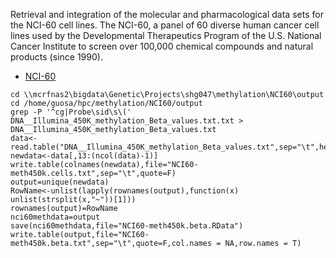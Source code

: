  Retrieval and integration of the molecular and pharmacological data sets for the NCI-60 cell lines. The NCI-60, a panel of 60 diverse human cancer cell lines used by the Developmental Therapeutics Program of the U.S. National Cancer Institute to screen over 100,000 chemical compounds and natural products (since 1990).
 
 * [NCI-60](https://discover.nci.nih.gov/cellminer/loadDownload.do)

```
cd \\mcrfnas2\bigdata\Genetic\Projects\shg047\methylation\NCI60\output
cd /home/guosa/hpc/methylation/NCI60/output
grep -P '^cg|Probe\sid\s\(' DNA__Illumina_450K_methylation_Beta_values.txt.txt > DNA__Illumina_450K_methylation_Beta_values.txt
data<-read.table("DNA__Illumina_450K_methylation_Beta_values.txt",sep="\t",head=T,row.names=1)
newdata<-data[,13:(ncol(data)-1)]
write.table(colnames(newdata),file="NCI60-meth450k.cells.txt",sep="\t",quote=F)
output=unique(newdata)
RowName<-unlist(lapply(rownames(output),function(x) unlist(strsplit(x,"~"))[1]))
rownames(output)=RowName
nci60methdata=output
save(nci60methdata,file="NCI60-meth450k.beta.RData")
write.table(output,file="NCI60-meth450k.beta.txt",sep="\t",quote=F,col.names = NA,row.names = T)
```
